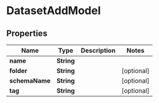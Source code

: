 

# DatasetAddModel


## Properties

| Name | Type | Description | Notes |
|------------ | ------------- | ------------- | -------------|
|**name** | **String** |  |  |
|**folder** | **String** |  |  [optional] |
|**schemaName** | **String** |  |  [optional] |
|**tag** | **String** |  |  [optional] |



